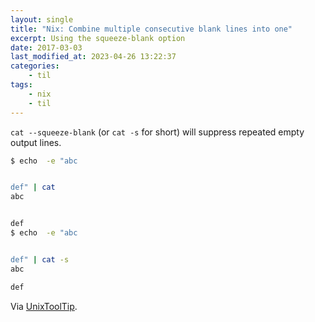 ```yaml
---
layout: single
title: "Nix: Combine multiple consecutive blank lines into one"
excerpt: Using the squeeze-blank option
date: 2017-03-03
last_modified_at: 2023-04-26 13:22:37
categories:
    - til
tags:
    - nix
    - til
---
```


`cat --squeeze-blank` (or `cat -s` for short) will suppress repeated empty
output lines.

```bash
$ echo  -e "abc


def" | cat
abc


def
$ echo  -e "abc


def" | cat -s
abc

def
```

Via [UnixToolTip](https://twitter.com/UnixToolTip/status/829005635391991808).
